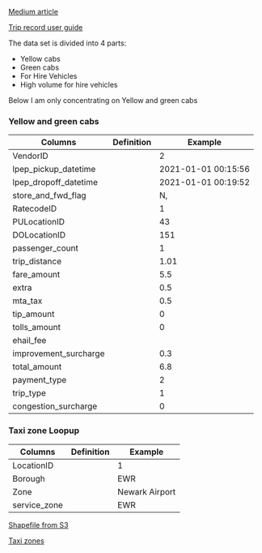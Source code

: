 [Medium article](https://medium.com/@NYCTLC/what-makes-a-city-street-smart-23496d92f60d)

[Trip record user guide](https://www1.nyc.gov/assets/tlc/downloads/pdf/trip_record_user_guide.pdf)

The data set is divided into 4 parts:

- Yellow cabs
- Green cabs
- For Hire Vehicles
- High volume for hire vehicles



Below I am only concentrating on Yellow and green cabs

### Yellow and green cabs

| Columns               | Definition | Example             |
| --------------------- | ---------- | ------------------- |
| VendorID              |            | 2                   |
| lpep_pickup_datetime  |            | 2021-01-01 00:15:56 |
| lpep_dropoff_datetime |            | 2021-01-01 00:19:52 |
| store_and_fwd_flag    |            | N,                  |
| RatecodeID            |            | 1                   |
| PULocationID          |            | 43                  |
| DOLocationID          |            | 151                 |
| passenger_count       |            | 1                   |
| trip_distance         |            | 1.01                |
| fare_amount           |            | 5.5                 |
| extra                 |            | 0.5                 |
| mta_tax               |            | 0.5                 |
| tip_amount            |            | 0                   |
| tolls_amount          |            | 0                   |
| ehail_fee             |            |                     |
| improvement_surcharge |            | 0.3                 |
| total_amount          |            | 6.8                 |
| payment_type          |            | 2                   |
| trip_type             |            | 1                   |
| congestion_surcharge  |            | 0                   |



### Taxi zone Loopup

| Columns      | Definition | Example        |
| ------------ | ---------- | -------------- |
| LocationID   |            | 1              |
| Borough      |            | EWR            |
| Zone         |            | Newark Airport |
| service_zone |            | EWR            |

[Shapefile from S3](https://s3.amazonaws.com/nyctlc/misc/taxi_zones.zip)

[Taxi zones](https://data.cityofnewyork.us/Transportation/NYC-Taxi-Zones/d3c5-ddgc)

